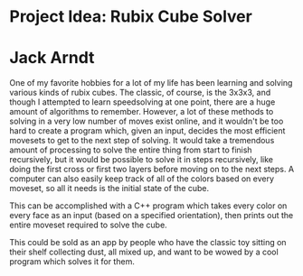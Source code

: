 # Project Idea: Rubix Cube Solver

# Jack Arndt

One of my favorite hobbies for a lot of my life has been learning and solving various kinds of rubix cubes. The classic, of course, is the 3x3x3, and though I attempted to learn speedsolving at one point, there are a huge amount of algorithms to remember. However, a lot of these methods to solving in a very low number of moves exist online, and it wouldn't be too hard to create a program which, given an input, decides the most efficient movesets to get to the next step of solving. It would take a tremendous amount of processing to solve the entire thing from start to finish recursively, but it would be possible to solve it in steps recursively, like doing the first cross or first two layers before moving on to the next steps. A computer can also easily keep track of all of the colors based on every moveset, so all it needs is the initial state of the cube.

This can be accomplished with a C++ program which takes every color on every face as an input (based on a specified orientation), then prints out the entire moveset required to solve the cube.

This could be sold as an app by people who have the classic toy sitting on their shelf collecting dust, all mixed up, and want to be wowed by a cool program which solves it for them.
